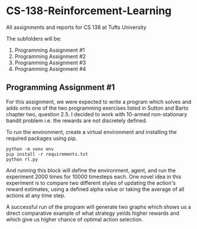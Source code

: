 # CS-138-Reinforcement-Learning

All assignments and reports for CS 138 at Tufts University

The subfolders will be:


1. Programming Assignment #1
2. Programming Assignment #2
3. Programming Assignment #3
4. Programming Assignment #4


## Programming Assignment #1

For this assignment, we were expected to write a program which solves and adds onto one of the two programming
exercises listed in Sutton and Barto chapter two, question 2.5. I decided to work with 10-armed non-stationary bandit problem
i.e. the rewards are not discretely defined. 

To run the environment, create a virtual environment and installing the required packages using pip.

~~~
python -m venv env 
pip install -r requirements.txt
python rl.py
~~~

And running this block will define the environment, agent, and run the experiment 2000 times for 10000 timesteps each.
One novel idea in this experiment is to compare two different styles of updating the action's reward estimates, using
a defined alpha value or taking the average of all actions at any time step. 

A successful run of the program will generate two graphs which shows us a direct comparative example of what strategy
yeilds higher rewards and which give us higher chance of optimal action selection.
